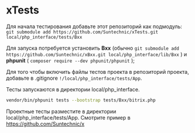 # xTests

Для начала тестирования добавьте этот репозиторий как подмодуль: ``` git submodule add https://github.com/Suntechnic/xTests.git local/php_interface/tests/Bxx ```  

Для запуска потребуется установить **Bxx** (обычно ``` git submodule add https://github.com/Suntechnic/xBxx.git local/php_interface/lib/Bxx ``` ) и **phpunit** ( ``` composer require --dev phpunit/phpunit ``` );  

Для того чтобы включить файлы тестов проекта в репозиторий проекта, добавьте в .gitignore ``` !/local/php_interface/tests/App ```.  

Тесты запускаются в директории local/php_interface.  
```sh
vendor/bin/phpunit tests --bootstrap tests/Bxx/bitrix.php
```

Проектные тесты разместите в директории local/php_interface/tests/App. Смотрите пример в https://github.com/Suntechnic/x